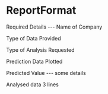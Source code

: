# ReportFormat


Required Details --- 
Name of Company

Type of Data Provided

Type of Analysis Requested 

Prediction Data Plotted

Predicted Value --- some details

Analysed data 3 lines

